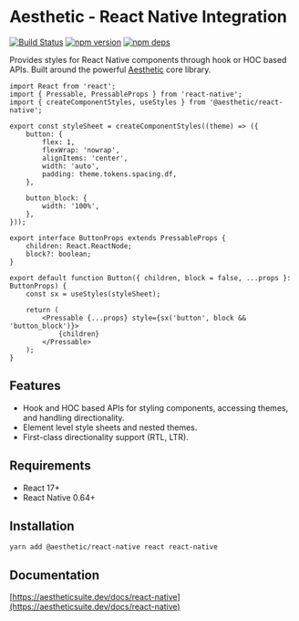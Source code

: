 # Aesthetic - React Native Integration

[![Build Status](https://github.com/aesthetic-suite/react/workflows/Build/badge.svg)](https://github.com/aesthetic-suite/react/actions?query=branch%3Amaster)
[![npm version](https://badge.fury.io/js/%40aesthetic%react-native.svg)](https://www.npmjs.com/package/@aesthetic/react-native)
[![npm deps](https://david-dm.org/aesthetic-suite/react.svg?path=packages/react-native)](https://www.npmjs.com/package/@aesthetic/react-native)

Provides styles for React Native components through hook or HOC based APIs. Built around the
powerful [Aesthetic](https://github.com/aesthetic-suite/framework) core library.

```tsx
import React from 'react';
import { Pressable, PressableProps } from 'react-native';
import { createComponentStyles, useStyles } from '@aesthetic/react-native';

export const styleSheet = createComponentStyles((theme) => ({
	button: {
		flex: 1,
		flexWrap: 'nowrap',
		alignItems: 'center',
		width: 'auto',
		padding: theme.tokens.spacing.df,
	},

	button_block: {
		width: '100%',
	},
}));

export interface ButtonProps extends PressableProps {
	children: React.ReactNode;
	block?: boolean;
}

export default function Button({ children, block = false, ...props }: ButtonProps) {
	const sx = useStyles(styleSheet);

	return (
		<Pressable {...props} style={sx('button', block && 'button_block')}>
			{children}
		</Pressable>
	);
}
```

## Features

- Hook and HOC based APIs for styling components, accessing themes, and handling directionality.
- Element level style sheets and nested themes.
- First-class directionality support (RTL, LTR).

## Requirements

- React 17+
- React Native 0.64+

## Installation

```
yarn add @aesthetic/react-native react react-native
```

## Documentation

[https://aestheticsuite.dev/docs/react-native](https://aestheticsuite.dev/docs/react-native)
